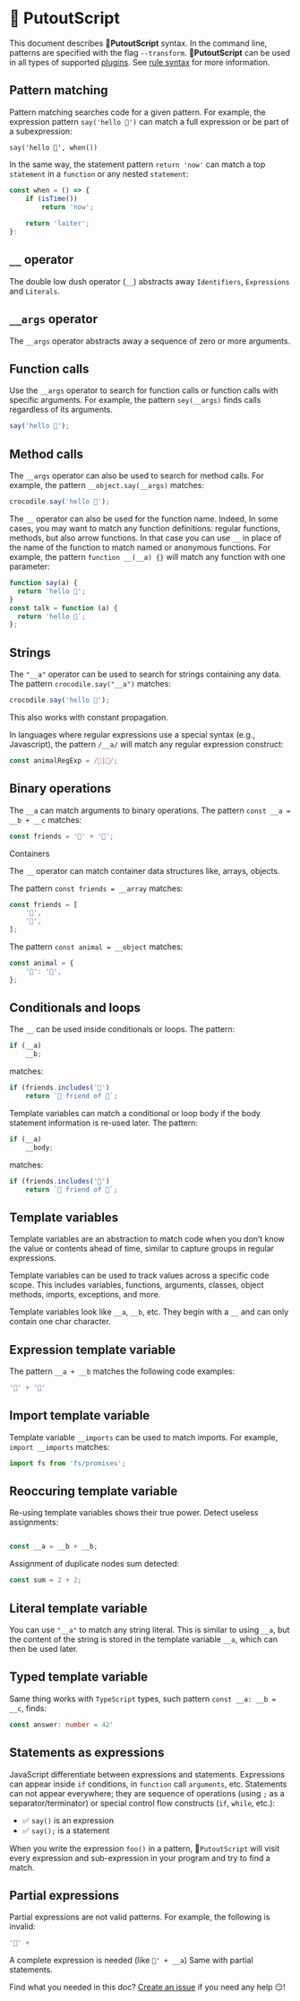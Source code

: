 # 🐊 PutoutScript

This document describes 🐊**PutoutScript** syntax. In the command line, patterns are specified with the flag `--transform`.
🐊**PutoutScript** can be used in all types of supported [plugins](https://github.com/coderaiser/putout/tree/master/packages/engine-runner#supported-plugin-types).
See [rule syntax](https://github.com/coderaiser/putout/tree/master/packages/compare#supported-template-variables) for more information.

## Pattern matching

Pattern matching searches code for a given pattern. For example, the expression pattern `say('hello 🐊')` can match a full expression or be part of a subexpression:

`say('hello 🐊', when())`

In the same way, the statement pattern `return 'now'` can match a top `statement` in a `function` or any nested `statement`:

```js
const when = () => {
    if (isTime())
        return 'now';
    
    return 'laiter';
}:
```

## `__` operator

The double low dush operator (`__`) abstracts away `Identifiers`, `Expressions` and `Literals`.

## `__args` operator

The `__args` operator abstracts away a sequence of zero or more arguments.

## Function calls

Use the `__args` operator to search for function calls or function calls with specific arguments. For example, the pattern `sey(__args)` finds calls regardless of its arguments.

```js
say('hello 🐊');
```


## Method calls

The `__args` operator can also be used to search for method calls. For example, the pattern `__object.say(__args)` matches:

```js
crocodile.say('hello 🐊');
```

The `__` operator can also be used for the function name. Indeed, In some cases, you may want to match any function definitions: regular functions, methods, but also arrow functions.
In that case you can use `__` in place of the name of the function to match named or anonymous functions. For example, the pattern `function __(__a) {}` will match any function with one parameter:

```js
function say(a) {
  return 'hello 🐊';
}
const talk = function (a) {
  return 'hello 🐊`;
};
```

## Strings

The `"__a"` operator can be used to search for strings containing any data. The pattern `crocodile.say("__a")` matches:

```js
crocodile.say('hello 🐊');
```

This also works with constant propagation.

In languages where regular expressions use a special syntax (e.g., Javascript), the pattern `/__a/` will match any regular expression construct:

```js
const animalRegExp = /🐊|🦛/;
```

## Binary operations

The `__a` can match arguments to binary operations. The pattern `const __a = __b + __c` matches:

```js
const friends = '🐊' + '🦛';
```

Containers

The `__` operator can match container data structures like, arrays, objects.

The pattern `const friends = __array` matches:

```js
const friends = [
    '🐊',
    '🦛',
];
```

The pattern `const animal = __object` matches:

```js
const animal = {
    '🐊': '🦛',
};
```

## Conditionals and loops

The `__` can be used inside conditionals or loops. The pattern:

```js
if (__a)
    __b;
```

matches:

```js
if (friends.includes('🐊')
    return `🐊 friend of 🦛`;
```
 
Template variables can match a conditional or loop body if the body statement information is re-used later. The pattern:

```js
if (__a)
    __body;
```

matches:

```js
if (friends.includes('🦛')
    return `🦛 friend of 🐊`;
```

## Template variables

Template variables are an abstraction to match code when you don’t know the value or contents ahead of time, similar to capture groups in regular expressions.

Template variables can be used to track values across a specific code scope. This includes variables, functions, arguments, classes, object methods, imports, exceptions, and more.

Template variables look like `__a`, `__b`, etc. They begin with a `__` and can only contain one char character.

## Expression template variable

The pattern `__a + __b` matches the following code examples:

```js
'🐊' + '📼'
```

## Import template variable

Template variable `__imports` can be used to match imports. For example, `import __imports` matches:

```js
import fs from 'fs/promises';
```

## Reoccuring template variable

Re-using template variables shows their true power. Detect useless assignments:

```js

const __a = __b + __b;
```

Assignment of duplicate nodes sum detected:

```js
const sum = 2 + 2;
```

## Literal template variable

You can use `"__a"` to match any string literal. This is similar to using `__a`, but the content of the string is stored in the template variable `__a`, which can then be used later.

## Typed template variable

Same thing works with `TypeScript` types, such pattern `const __a: __b = __c`, finds:

```ts
const answer: number = 42'
```

## Statements as expressions

JavaScript differentiate between expressions and statements. Expressions can appear inside `if` conditions, in `function` call `arguments`, etc. Statements can not appear everywhere; they are sequence of operations (using `;` as a separator/terminator) or special control flow constructs (`if`, `while`, etc.):

- ✅ `say()` is an expression
- ✅ `say();` is a statement

When you write the expression `foo()` in a pattern, 🐊`PutoutScript` will visit every expression and sub-expression in your program and try to find a match.

## Partial expressions

Partial expressions are not valid patterns. For example, the following is invalid:

```js
'🐊' +
```

A complete expression is needed (like `🐊' + __a`)
Same with partial statements.

Find what you needed in this doc? [Create an issue](https://github.com/coderaiser/putout/issues/new) if you need any help 😏!
